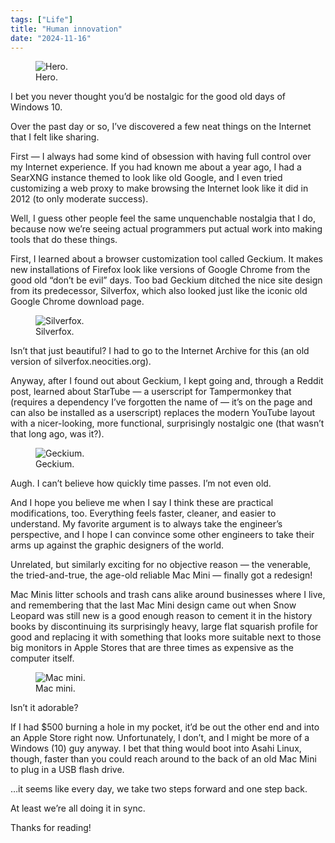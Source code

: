 ```yaml
---
tags: ["Life"]
title: "Human innovation"
date: "2024-11-16"
---
```


<figure><img src="/posts/human_innovation/hero.jpg" alt="Hero.">
  <figcaption>Hero.</figcaption></figure>

I bet you never thought you’d be nostalgic for the good old days of Windows 10.

<!--more-->

Over the past day or so, I’ve discovered a few neat things on the Internet that I felt like sharing.

First — I always had some kind of obsession with having full control over my Internet experience. If you had known me about a year ago, I had a SearXNG instance themed to look like old Google, and I even tried customizing a web proxy to make browsing the Internet look like it did in 2012 (to only moderate success).

Well, I guess other people feel the same unquenchable nostalgia that I do, because now we’re seeing actual programmers put actual work into making tools that do these things.

First, I learned about a browser customization tool called Geckium. It makes new installations of Firefox look like versions of Google Chrome from the good old “don’t be evil” days. Too bad Geckium ditched the nice site design from its predecessor, Silverfox, which also looked just like the iconic old Google Chrome download page.

<figure><img src="/posts/human_innovation/silverfox.png" alt="Silverfox.">
  <figcaption>Silverfox.</figcaption></figure>

Isn’t that just beautiful? I had to go to the Internet Archive for this (an old version of silverfox.neocities.org).

Anyway, after I found out about Geckium, I kept going and, through a Reddit post, learned about StarTube — a userscript for Tampermonkey that (requires a dependency I’ve forgotten the name of — it’s on the page and can also be installed as a userscript) replaces the modern YouTube layout with a nicer-looking, more functional, surprisingly nostalgic one (that wasn’t that long ago, was it?).

<figure><img src="/posts/human_innovation/geckium.png" alt="Geckium.">
  <figcaption>Geckium.</figcaption></figure>

Augh. I can’t believe how quickly time passes. I’m not even old.

And I hope you believe me when I say I think these are practical modifications, too. Everything feels faster, cleaner, and easier to understand. My favorite argument is to always take the engineer’s perspective, and I hope I can convince some other engineers to take their arms up against the graphic designers of the world.

Unrelated, but similarly exciting for no objective reason — the venerable, the tried-and-true, the age-old reliable Mac Mini — finally got a redesign!

Mac Minis litter schools and trash cans alike around businesses where I live, and remembering that the last Mac Mini design came out when Snow Leopard was still new is a good enough reason to cement it in the history books by discontinuing its surprisingly heavy, large flat squarish profile for good and replacing it with something that looks more suitable next to those big monitors in Apple Stores that are three times as expensive as the computer itself.

<figure><img src="/posts/human_innovation/mac_mini.jpg" alt="Mac mini.">
  <figcaption>Mac mini.</figcaption></figure>

Isn’t it adorable?

If I had $500 burning a hole in my pocket, it’d be out the other end and into an Apple Store right now. Unfortunately, I don’t, and I might be more of a Windows (10) guy anyway. I bet that thing would boot into Asahi Linux, though, faster than you could reach around to the back of an old Mac Mini to plug in a USB flash drive.

…it seems like every day, we take two steps forward and one step back.

At least we’re all doing it in sync.

Thanks for reading!
